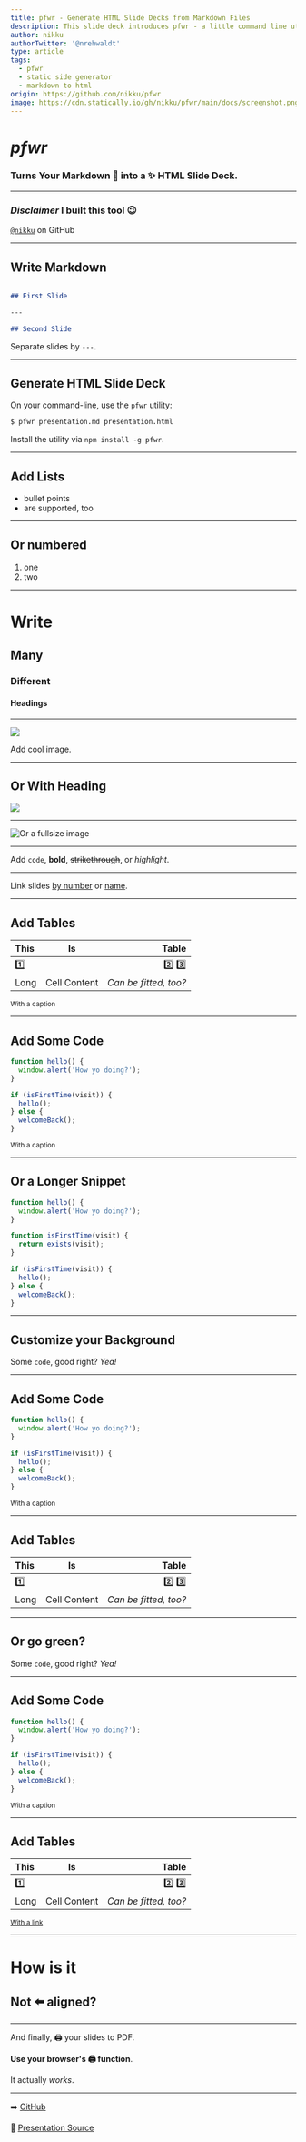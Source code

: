 ```yaml
---
title: pfwr - Generate HTML Slide Decks from Markdown Files
description: This slide deck introduces pfwr - a little command line utility that generates beautiful, self-contained HTML slide decks from Markdown files.
author: nikku
authorTwitter: '@nrehwaldt'
type: article
tags:
  - pfwr
  - static side generator
  - markdown to html
origin: https://github.com/nikku/pfwr
image: https://cdn.statically.io/gh/nikku/pfwr/main/docs/screenshot.png
---
```


# *pfwr*

### Turns Your Markdown :memo: into a :sparkles: HTML Slide Deck.

---

### *Disclaimer* I built this tool :wink:

[`@nikku`](https://github.com/nikku) on GitHub

---

## Write Markdown

```markdown

## First Slide

---

## Second Slide

```

Separate slides by `---`.

---

## Generate HTML Slide Deck

On your command-line, use the `pfwr` utility:

```sh
$ pfwr presentation.md presentation.html
```

Install the utility via `npm install -g pfwr`.

---

## Add Lists

* bullet points
* are supported, too

---

## Or numbered

1. one
2. two

---

# Write

## Many

### Different

#### Headings

---

![](./assets/me.jpg)

Add cool image.

---

## Or With Heading

![](./assets/me.jpg)

---

![Or a fullsize image](https://www.space.news/wp-content/uploads/sites/38/2015/12/Big-Death-Star.jpg)

---

Add `code`, **bold**, ~~strikethrough~~, or _highlight_.

---

Link slides [by number](#3) or [name](#add-some-code).

---

## Add Tables

| This | Is | Table |
| :--- | :---: | ---: |
| :one: || :two: :three: |
| Long | Cell Content | *Can be fitted, too?* |

<small>With a caption</small>

---

## Add Some Code

```javascript
function hello() {
  window.alert('How yo doing?');
}

if (isFirstTime(visit)) {
  hello();
} else {
  welcomeBack();
}
```

<small>With a caption</small>

---

## Or a Longer Snippet

```javascript
function hello() {
  window.alert('How yo doing?');
}

function isFirstTime(visit) {
  return exists(visit);
}

if (isFirstTime(visit)) {
  hello();
} else {
  welcomeBack();
}
```

---

<!--config
theme=funky
-->

## Customize your Background

Some `code`, good right? _Yea!_

---

<!--config
theme=funky
-->

## Add Some Code

```javascript
function hello() {
  window.alert('How yo doing?');
}

if (isFirstTime(visit)) {
  hello();
} else {
  welcomeBack();
}
```

<small>With a caption</small>

---

<!--config
theme=funky
-->

## Add Tables

| This | Is | Table |
| :--- | :---: | ---: |
| :one: || :two: :three: |
| Long | Cell Content | *Can be fitted, too?* |

---

<!--config
theme=eco
-->

## Or go green?

Some `code`, good right? _Yea!_

---

<!--config
theme=eco
name=add-some-code
-->

## Add Some Code

```javascript
function hello() {
  window.alert('How yo doing?');
}

if (isFirstTime(visit)) {
  hello();
} else {
  welcomeBack();
}
```

<small>With a caption</small>

---

<!--config
theme=eco
-->

## Add Tables

| This | Is | Table |
| :--- | :---: | ---: |
| :one: || :two: :three: |
| Long | Cell Content | *Can be fitted, too?* |

<small>[With a link](#3)</small>

---

<!--config
align=right
-->

# How is it

## Not :arrow_left: aligned?

---

And finally, :printer: your slides to PDF.

**Use your browser's :printer: function**.

It actually *works*.

---

:arrow_right: [GitHub](https://github.com/nikku/pfwr)

:memo: [Presentation Source](https://github.com/nikku/pfwr/blob/main/example/presentation.md)